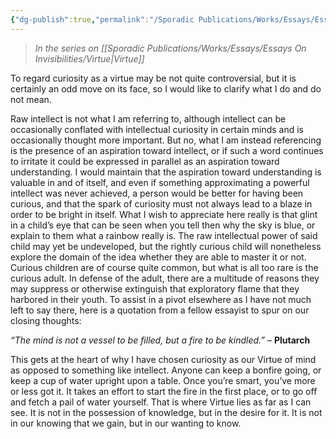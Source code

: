 ```yaml
---
{"dg-publish":true,"permalink":"/Sporadic Publications/Works/Essays/Essays On Invisibilities/Curiosity/"}
---
```


> *In the series on [[Sporadic Publications/Works/Essays/Essays On Invisibilities/Virtue\|Virtue]]*

To regard curiosity as a virtue may be not quite controversial, but it is certainly an odd move on its face, so I would like to clarify what I do and do not mean.

Raw intellect is not what I am referring to, although intellect can be occasionally conflated with intellectual curiosity in certain minds and is occasionally thought more important. But no, what I am instead referencing is the presence of an aspiration toward intellect, or if such a word continues to irritate it could be expressed in parallel as an aspiration toward understanding. I would maintain that the aspiration toward understanding is valuable in and of itself, and even if something approximating a powerful intellect was never achieved, a person would be better for having been curious, and that the spark of curiosity must not always lead to a blaze in order to be bright in itself. 
What I wish to appreciate here really is that glint in a child’s eye that can be seen when you tell then why the sky is blue, or explain to them what a rainbow really is. The raw intellectual power of said child may yet be undeveloped, but the rightly curious child will nonetheless explore the domain of the idea whether they are able to master it or not.
Curious children are of course quite common, but what is all too rare is the curious adult. In defense of the adult, there are a multitude of reasons they may suppress or otherwise extinguish that exploratory flame that they harbored in their youth. To assist in a pivot elsewhere as I have not much left to say there, here is a quotation from a fellow essayist to spur on our closing thoughts:

*“The mind is not a vessel to be filled, but a fire to be kindled.”*
	– **Plutarch**

This gets at the heart of why I have chosen curiosity as our Virtue of mind as opposed to something like intellect. Anyone can keep a bonfire going, or keep a cup of water upright upon a table. Once you’re smart, you’ve more or less got it. It takes an effort to start the fire in the first place, or to go off and fetch a pail of water yourself. That is where Virtue lies as far as I can see. It is not in the possession of knowledge, but in the desire for it. It is not in our knowing that we gain, but in our wanting to know.


<div class="page-break" style="page-break-before: always;"></div>

